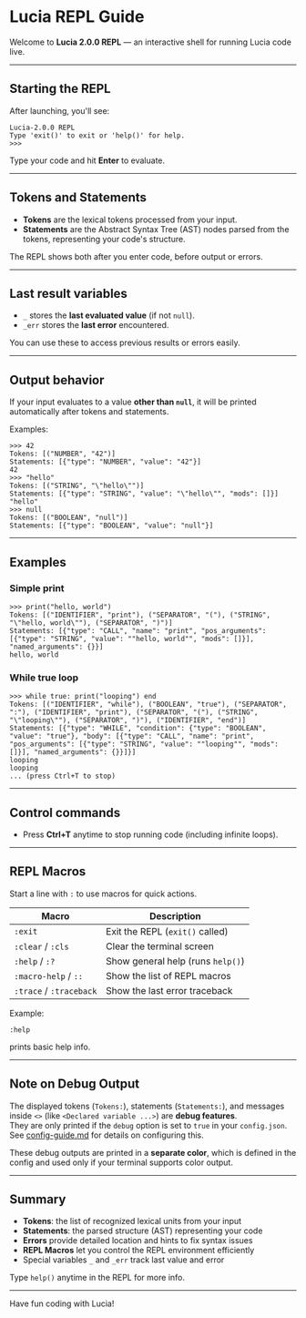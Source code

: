 # Lucia REPL Guide

Welcome to **Lucia 2.0.0 REPL** — an interactive shell for running Lucia code live.

---

## Starting the REPL

After launching, you'll see:

```lucia-repl
Lucia-2.0.0 REPL
Type 'exit()' to exit or 'help()' for help.
>>>
```

Type your code and hit **Enter** to evaluate.

---

## Tokens and Statements

- **Tokens** are the lexical tokens processed from your input.  
- **Statements** are the Abstract Syntax Tree (AST) nodes parsed from the tokens, representing your code's structure.

The REPL shows both after you enter code, before output or errors.

---

## Last result variables

- `_` stores the **last evaluated value** (if not `null`).  
- `_err` stores the **last error** encountered.

You can use these to access previous results or errors easily.

---

## Output behavior

If your input evaluates to a value **other than `null`**, it will be printed automatically after tokens and statements.

Examples:

```lucia-repl
>>> 42
Tokens: [("NUMBER", "42")]
Statements: [{"type": "NUMBER", "value": "42"}]
42
>>> "hello"
Tokens: [("STRING", "\"hello\"")]
Statements: [{"type": "STRING", "value": "\"hello\"", "mods": []}]
"hello"
>>> null
Tokens: [("BOOLEAN", "null")]
Statements: [{"type": "BOOLEAN", "value": "null"}]
```

---

## Examples

### Simple print

```lucia-repl
>>> print("hello, world")
Tokens: [("IDENTIFIER", "print"), ("SEPARATOR", "("), ("STRING", "\"hello, world\""), ("SEPARATOR", ")")]
Statements: [{"type": "CALL", "name": "print", "pos_arguments": [{"type": "STRING", "value": ""hello, world"", "mods": []}], "named_arguments": {}}]
hello, world
```

### While true loop

```lucia-repl
>>> while true: print("looping") end
Tokens: [("IDENTIFIER", "while"), ("BOOLEAN", "true"), ("SEPARATOR", ":"), ("IDENTIFIER", "print"), ("SEPARATOR", "("), ("STRING", "\"looping\""), ("SEPARATOR", ")"), ("IDENTIFIER", "end")]
Statements: [{"type": "WHILE", "condition": {"type": "BOOLEAN", "value": "true"}, "body": [{"type": "CALL", "name": "print", "pos_arguments": [{"type": "STRING", "value": ""looping"", "mods": []}], "named_arguments": {}}]}]   
looping
looping
... (press Ctrl+T to stop)
```

---

## Control commands

- Press **Ctrl+T** anytime to stop running code (including infinite loops).

---

## REPL Macros

Start a line with `:` to use macros for quick actions.

| Macro                     | Description                       |
|---------------------------|-----------------------------------|
| `:exit`                   | Exit the REPL (`exit()` called)   |
| `:clear` / `:cls`         | Clear the terminal screen         |
| `:help` / `:?`            | Show general help (runs `help()`) |
| `:macro-help` / `::`      | Show the list of REPL macros      |
| `:trace` / `:traceback`   | Show the last error traceback     |

Example:

```lucia-repl
:help
```

prints basic help info.

---

## Note on Debug Output

The displayed tokens (`Tokens:`), statements (`Statements:`), and messages inside `<>` (like `<Declared variable ...>`) are **debug features**.  
They are only printed if the `debug` option is set to `true` in your `config.json`.  
See [config-guide.md](src/env/Docs/config-guide.md) for details on configuring this.

These debug outputs are printed in a **separate color**, which is defined in the config and used only if your terminal supports color output.

---

## Summary

- **Tokens**: the list of recognized lexical units from your input  
- **Statements**: the parsed structure (AST) representing your code  
- **Errors** provide detailed location and hints to fix syntax issues  
- **REPL Macros** let you control the REPL environment efficiently  
- Special variables `_` and `_err` track last value and error  

Type `help()` anytime in the REPL for more info.

---

Have fun coding with Lucia!
